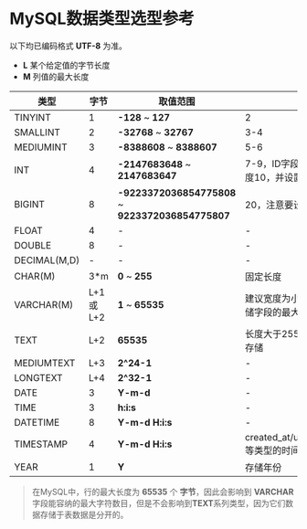 # MySQL数据类型选型参考

以下均已编码格式 **UTF-8** 为准。

- **L** 某个给定值的字节长度
- **M** 列值的最大长度

| 类型  | 字节 | 取值范围 | 建议宽度  |
| ------------ | ------------ | -------- | -------- |
| TINYINT  | 1  | **-128** ~ **127** | 2 |
| SMALLINT  | 2  | **-32768** ~ **32767** | 3-4 |
| MEDIUMINT | 3 | **-8388608** ~ **8388607** | 5-6 |
| INT | 4 | **-2147683648** ~ **2147683647** | 7-9，ID字段等自增字段为默认长度10，并设置为`unsigned` |
| BIGINT | 8 | **-9223372036854775808** ~ **9223372036854775807** | 20，注意要设置为`unsigned` |
| FLOAT | 4 | - | - |
| DOUBLE | 8 | - | - |
| DECIMAL(M,D) | - | - | - |
| CHAR(M) | 3*m | **0** ~ **255** |  固定长度 |
| VARCHAR(M) | L+1或L+2 | **1** ~ **65535** | 建议宽度为小于255，设为实际存储字段的最大长度  |  
| TEXT | L+2 | **65535** | 长度大于255个字符的使用该方式存储  |
| MEDIUMTEXT | L+3 | **2^24-1** | - |
| LONGTEXT | L+4 | **2^32-1** | - |
| DATE | 3 | **Y-m-d** | - |
| TIME | 3 | **h:i:s** | - |
| DATETIME | 8 | **Y-m-d H:i:s** | - |
| TIMESTAMP | 4 | **Y-m-d H:i:s** | created_at/updated_at/deleted_at等类型的时间使用该类型 |
| YEAR | 1 | **Y** | 存储年份 |

> 在MySQL中，行的最大长度为 **65535** 个 **字节**，因此会影响到 **VARCHAR** 字段能容纳的最大字符数目，但是不会影响到**TEXT**系列类型，因为它们数据存储于表数据是分开的。
